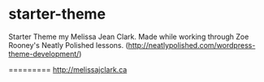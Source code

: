 starter-theme
=============

Starter Theme my Melissa Jean Clark. 
Made while working through Zoe Rooney's Neatly Polished lessons. 
(http://neatlypolished.com/wordpress-theme-development/)

=========
http://melissajclark.ca
